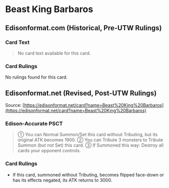 # Beast King Barbaros

## Edisonformat.com (Historical, Pre-UTW Rulings)

### Card Text

> No card text available for this card.

### Card Rulings

No rulings found for this card.

## Edisonformat.net (Revised, Post-UTW Rulings)

Source: [https://edisonformat.net/card?name=Beast%20King%20Barbaros](https://edisonformat.net/card?name=Beast%20King%20Barbaros)

### Edison-Accurate PSCT

> ① You can Normal Summon/Set this card without Tributing, but its original ATK becomes 1900.
> ② You can Tribute 3 monsters to Tribute Summon (but not Set) this card.
> ③ If Summoned this way: Destroy all cards your opponent controls.

### Card Rulings

*   If this card, summoned without Tributing, becomes flipped face-down or has its effects negated, its ATK returns to 3000.
            